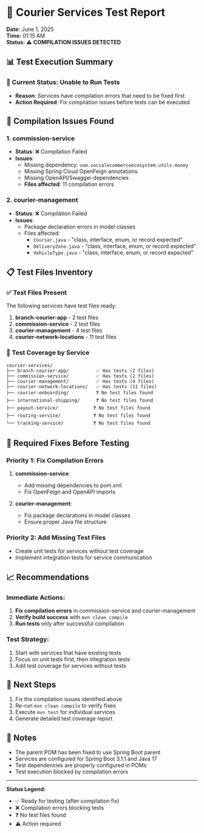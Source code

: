 # 🧪 Courier Services Test Report
**Date:** June 1, 2025  
**Time:** 01:15 AM  
**Status:** ⚠️ **COMPILATION ISSUES DETECTED**

## 📊 Test Execution Summary

### 🔴 Current Status: Unable to Run Tests
- **Reason**: Services have compilation errors that need to be fixed first
- **Action Required**: Fix compilation issues before tests can be executed

## 🛑 Compilation Issues Found

### 1. **commission-service**
- **Status**: ❌ Compilation Failed
- **Issues**:
  - Missing dependency: `com.socialecommerceecosystem.utils.money`
  - Missing Spring Cloud OpenFeign annotations
  - Missing OpenAPI/Swagger dependencies
  - **Files affected**: 11 compilation errors

### 2. **courier-management**
- **Status**: ❌ Compilation Failed  
- **Issues**:
  - Package declaration errors in model classes
  - Files affected:
    - `Courier.java` - "class, interface, enum, or record expected"
    - `DeliveryZone.java` - "class, interface, enum, or record expected"
    - `VehicleType.java` - "class, interface, enum, or record expected"

## 📋 Test Files Inventory

### ✅ Test Files Present
The following services have test files ready:
1. **branch-courier-app** - 2 test files
2. **commission-service** - 2 test files
3. **courier-management** - 4 test files
4. **courier-network-locations** - 11 test files

### 📁 Test Coverage by Service
```
courier-services/
├── branch-courier-app/          ✅ Has tests (2 files)
├── commission-service/          ✅ Has tests (2 files)
├── courier-management/          ✅ Has tests (4 files)
├── courier-network-locations/   ✅ Has tests (11 files)
├── courier-onboarding/          ❓ No test files found
├── international-shipping/      ❓ No test files found
├── payout-service/             ❓ No test files found
├── routing-service/            ❓ No test files found
└── tracking-service/           ❓ No test files found
```

## 🔧 Required Fixes Before Testing

### Priority 1: Fix Compilation Errors
1. **commission-service**:
   - Add missing dependencies to pom.xml
   - Fix OpenFeign and OpenAPI imports

2. **courier-management**:
   - Fix package declarations in model classes
   - Ensure proper Java file structure

### Priority 2: Add Missing Test Files
- Create unit tests for services without test coverage
- Implement integration tests for service communication

## 📈 Recommendations

### Immediate Actions:
1. **Fix compilation errors** in commission-service and courier-management
2. **Verify build success** with `mvn clean compile`
3. **Run tests** only after successful compilation

### Test Strategy:
1. Start with services that have existing tests
2. Focus on unit tests first, then integration tests
3. Add test coverage for services without tests

## 🎯 Next Steps

1. Fix the compilation issues identified above
2. Re-run `mvn clean compile` to verify fixes
3. Execute `mvn test` for individual services
4. Generate detailed test coverage report

## 📝 Notes

- The parent POM has been fixed to use Spring Boot parent
- Services are configured for Spring Boot 3.1.1 and Java 17
- Test dependencies are properly configured in POMs
- Test execution blocked by compilation errors

---

**Status Legend:**
- ✅ Ready for testing (after compilation fix)
- ❌ Compilation errors blocking tests
- ❓ No test files found
- ⚠️ Action required